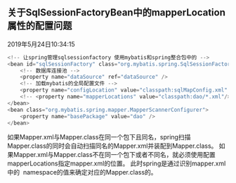 ## 关于SqlSessionFactoryBean中的mapperLocation属性的配置问题
2019年5月24日10:34:15<br/>
```go
<!-- 让spring管理sqlsessionfactory 使用mybatis和spring整合包中的 -->
<bean id="sqlSessionFactory" class="org.mybatis.spring.SqlSessionFactoryBean">
	<!-- 数据库连接池 -->
	<property name="dataSource" ref="dataSource" />
	<!-- 加载mybatis的全局配置文件 -->
	<property name="configLocation" value="classpath:sqlMapConfig.xml" />
	<!-- <property name="mapperLocations" value="classpath:dao/*.xml"/> -->
</bean>
<bean class="org.mybatis.spring.mapper.MapperScannerConfigurer">
	<property name="basePackage" value="dao" />
</bean>
```
如果Mapper.xml与Mapper.class在同一个包下且同名，spring扫描Mapper.class的同时会自动扫描同名的Mapper.xml并装配到Mapper.class。
如果Mapper.xml与Mapper.class不在同一个包下或者不同名，就必须使用配置mapperLocations指定mapper.xml的位置。
此时spring是通过识别mapper.xml中的 <mapper namespace="com.fan.mapper.UserDao"> namespace的值来确定对应的Mapper.class的。
